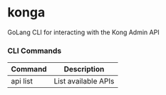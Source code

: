 # konga
GoLang CLI for interacting with the Kong Admin API

### CLI Commands
Command                 | Description
------------------------|----------------------------
api list                | List available APIs